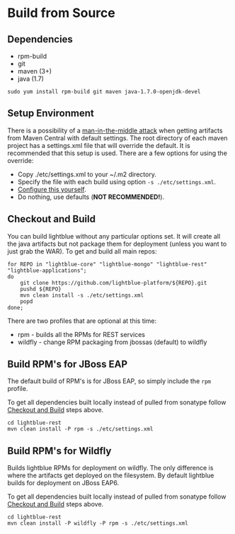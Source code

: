 # Build from Source

## Dependencies
* rpm-build
* git
* maven (3+)
* java (1.7)

```
sudo yum install rpm-build git maven java-1.7.0-openjdk-devel
```

## Setup Environment
There is a possibility of a [man-in-the-middle attack](https://github.com/lightblue-platform/lightblue-core/issues/106) when getting artifacts from Maven Central with default settings.  The root directory of each maven project has a settings.xml file that will override the default.  It is recommended that this setup is used.  There are a few options for using the override:
* Copy ./etc/settings.xml to your ~/.m2 directory.
* Specify the file with each build using option `-s ./etc/settings.xml`.
* [Configure this yourself](http://central.sonatype.org/pages/consumers.html#apache-maven).
* Do nothing, use defaults (**NOT RECOMMENDED!**).

## Checkout and Build
You can build lightblue without any particular options set.  It will create all the java artifacts but not package them for deployment (unless you want to just grab the WAR).  To get and build all main repos:

```
for REPO in "lightblue-core" "lightblue-mongo" "lightblue-rest" "lightblue-applications";
do
    git clone https://github.com/lightblue-platform/${REPO}.git
    pushd ${REPO}
    mvn clean install -s ./etc/settings.xml
    popd
done;
```

There are two profiles that are optional at this time:
* rpm - builds all the RPMs for REST services
* wildfly - change RPM packaging from jbossas (default) to wildfly

## Build RPM's for JBoss EAP
The default build of RPM's is for JBoss EAP, so simply include the `rpm` profile.

To get all dependencies built locally instead of pulled from sonatype follow [Checkout and Build](#checkout-and-build) steps above.

```
cd lightblue-rest
mvn clean install -P rpm -s ./etc/settings.xml
```

## Build RPM's for Wildfly
Builds lightblue RPMs for deployment on wildfly.  The only difference is where the artifacts get deployed on the filesystem.  By default lightblue builds for deployment on JBoss EAP6.

To get all dependencies built locally instead of pulled from sonatype follow [Checkout and Build](#checkout-and-build) steps above.

```
cd lightblue-rest
mvn clean install -P wildfly -P rpm -s ./etc/settings.xml
```
